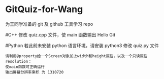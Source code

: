 # GitQuiz-for-Wang

为王同学准备的 git 及 github 工具学习 repo

#C++
修改 quiz.cpp 文件，使 main 函数输出 Hello Git

#Python
若此前未安装 python 语言环境，请安装 python3
修改 quiz.py 文件

```
请利用@property给一个Screen对象加上width和height属性，以及一个只读属性resolution：
使main函数可正确运行
输出屏幕分辨率乘积 为 1310720
```
